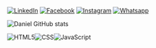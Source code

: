 <script>
  var  word_content ="Olá Meu nome é Daniel Samassumba sou dev FrontEnd"
var c =300;

function Write_alone(){
    const text= word_content.split("").reverse()
const typer = setInterval(()=>{
if(!text.length){
    return clearInterval(typer)
}
const next_word = text.pop();
document.body.innerHTML+=next_word
},c)
}
Write_alone()
</script>


[![LinkedIn](https://img.shields.io/badge/LinkedIn-0077B5?style=for-the-badge&logo=linkedin&logoColor=white)](https://www.linkedin.com/in/daniel-samassumba-7b66591b1?utm_source=share&utm_campaign=share_via&utm_content=profile&utm_medium=ios_app) [![Facebook](https://img.shields.io/badge/Facebook-1877F2?style=for-the-badge&logo=facebook&logoColor=white)](https://www.facebook.com/damielernesto.danipy?mibextid=LQQJ4d) [![Instagram](https://img.shields.io/badge/Instagram-E4405F?style=for-the-badge&logo=instagram&logoColor=white)](https://instagram.com/danielsamassumba?igshid=OGQ5ZDc2ODk2ZA==) [![Whatsapp](https://img.shields.io/badge/WhatsApp-25D366?style=for-the-badge&logo=whatsapp&logoColor=white)](https://wa.me/message/7O5PGVVUTEOCC1)


![Daniel GitHub stats](https://github-readme-stats.vercel.app/api?username=DanielMuacatundaSamassumba&show_icons=true&theme=dracula)

<div style="display:flex">
<img src="https://img.shields.io/badge/HTML5-E34F26?style=for-the-badge&logo=html5&logoColor=white" alt="HTML5" align="center">
<img src="https://img.shields.io/badge/CSS-239120?&style=for-the-badge&logo=css3&logoColor=white" alt="CSS" align="center">
<img src="https://img.shields.io/badge/JavaScript-F7DF1E?style=for-the-badge&logo=javascript&logoColor=black" alt="JavaScript" align="center">

  
</div>
